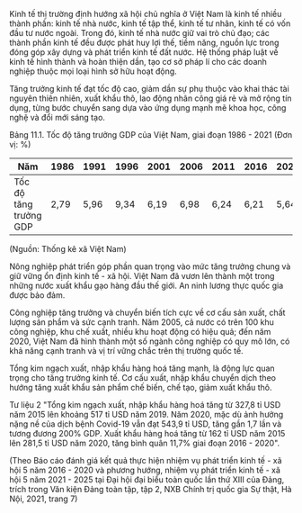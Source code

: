 Kinh tế thị trường định hướng xã hội chủ nghĩa ở Việt Nam là kinh tế nhiều thành phần: kinh tế nhà nước, kinh tế tập thể, kinh tế tư nhân, kinh tế có vốn đầu tư nước ngoài. Trong đó, kinh tế nhà nước giữ vai trò chủ đạo; các thành phần kinh tế đều được phát huy lợi thế, tiềm năng, nguồn lực trong đóng góp xây dựng và phát triển kinh tế đất nước. Hệ thống pháp luật về kinh tế hình thành và hoàn thiện dần, tạo cơ sở pháp lí cho các doanh nghiệp thuộc mọi loại hình sở hữu hoạt động.

Tăng trưởng kinh tế đạt tốc độ cao, giảm dần sự phụ thuộc vào khai thác tài nguyên thiên nhiên, xuất khẩu thô, lao động nhân công giá rẻ và mở rộng tín dụng, từng bước chuyển sang dựa vào ứng dụng mạnh mẽ khoa học, công nghệ và đổi mới sáng tạo.

Bảng 11.1. Tốc độ tăng trưởng GDP của Việt Nam, giai đoạn 1986 - 2021
(Đơn vị: %)

Năm | 1986 | 1991 | 1996 | 2001 | 2006 | 2011 | 2016 | 2021
--- | --- | --- | --- | --- | --- | --- | --- | ---
Tốc độ tăng trưởng GDP | 2,79 | 5,96 | 9,34 | 6,19 | 6,98 | 6,24 | 6,21 | 5,64

(Nguồn: Thống kê xã Việt Nam)

Nông nghiệp phát triển góp phần quan trọng vào mức tăng trưởng chung và giữ vững ổn định kinh tế - xã hội. Việt Nam đã vươn lên thành một trong những nước xuất khẩu gạo hàng đầu thế giới. An ninh lương thực quốc gia được bảo đảm.

Công nghiệp tăng trưởng và chuyển biến tích cực về cơ cấu sản xuất, chất lượng sản phẩm và sức cạnh tranh. Năm 2005, cả nước có trên 100 khu công nghiệp, khu chế xuất, nhiều khu hoạt động có hiệu quả; đến năm 2020, Việt Nam đã hình thành một số ngành công nghiệp có quy mô lớn, có khả năng cạnh tranh và vị trí vững chắc trên thị trường quốc tế.

Tổng kim ngạch xuất, nhập khẩu hàng hoá tăng mạnh, là động lực quan trọng cho tăng trưởng kinh tế. Cơ cấu xuất, nhập khẩu chuyển dịch theo hướng tăng xuất khẩu sản phẩm chế biến, chế tạo, giảm xuất khẩu thô.

Tư liệu 2
"Tổng kim ngạch xuất, nhập khẩu hàng hoá tăng từ 327,8 tỉ USD năm 2015 lên khoảng 517 tỉ USD năm 2019. Năm 2020, mặc dù ảnh hưởng nặng nề của dịch bệnh Covid-19 vẫn đạt 543,9 tỉ USD, tăng gần 1,7 lần và tương đương 200% GDP. Xuất khẩu hàng hoá tăng từ 162 tỉ USD năm 2015 lên 281,5 tỉ USD năm 2020, tăng bình quân 11,7% giai đoạn 2016 - 2020".

(Theo Báo cáo đánh giá kết quả thực hiện nhiệm vụ phát triển kinh tế - xã hội 5 năm 2016 - 2020 và phương hướng, nhiệm vụ phát triển kinh tế - xã hội 5 năm 2021 - 2025 tại Đại hội đại biểu toàn quốc lần thứ XIII của Đảng, trích trong Văn kiện Đảng toàn tập, tập 2, NXB Chính trị quốc gia Sự thật, Hà Nội, 2021, trang 7)